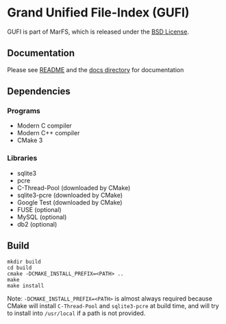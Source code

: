 # Grand Unified File-Index (GUFI)

GUFI is part of MarFS, which is released under the [BSD License](LICENSE.txt).

## Documentation
Please see [README](README) and the [docs directory](docs) for documentation

## Dependencies

### Programs
- Modern C compiler
- Modern C++ compiler
- CMake 3

### Libraries
- sqlite3
- pcre
- C-Thread-Pool (downloaded by CMake)
- sqlite3-pcre (downloaded by CMake)
- Google Test (downloaded by CMake)
- FUSE (optional)
- MySQL (optional)
- db2 (optional)

## Build
```
mkdir build
cd build
cmake -DCMAKE_INSTALL_PREFIX=<PATH> ..
make
make install
```
Note: `-DCMAKE_INSTALL_PREFIX=<PATH>` is almost always required because
CMake will install `C-Thread-Pool` and `sqlite3-pcre` at build time, and
will try to install into `/usr/local` if a path is not provided.